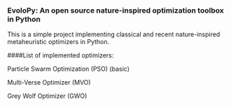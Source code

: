 ### EvoloPy: An open source nature-inspired optimization toolbox in Python


This is a simple project implementing classical and recent nature-inspired metaheuristic optimizers in Python.


####List of implemented optimizers:

Particle Swarm Optimization (PSO) (basic)

Multi-Verse Optimizer (MVO)

Grey Wolf Optimizer (GWO)
